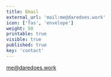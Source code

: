 ```yaml
---
title: Email
external_url: 'mail:me@daredoes.work'
icon: ['fas', 'envelope']
weight: 50
printable: true
visible: true
published: true
key: 'contact'
---
```

[me@daredoes.work](mail:me@daredoes.work)
